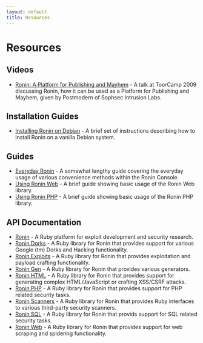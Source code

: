 ```yaml
---
layout: default
title: Resources
---
```


# Resources

## Videos

* [Ronin: A Platform for Publishing and Mayhem](http://www.vimeo.com/7359548) - 
  A talk at ToorCamp 2009 discussing Ronin, how it can be used as a
  Platform for Publishing and Mayhem, given by Postmodern of Sophsec
  Intrusion Labs.

## Installation Guides

* [Installing Ronin on Debian](ronin_on_debian.html) -
  A brief set of instructions describing how to install Ronin on a vanilla
  Debian system.

## Guides

* [Everyday Ronin](everyday_ronin.html) - 
  A somewhat lengthy guide covering the everyday usage of various
  convenience methods within the Ronin Console.
* [Using Ronin Web](using_ronin_web.html) -
  A brief guide showing basic usage of the Ronin Web library.
* [Using Ronin PHP](using_ronin_php.html) -
  A brief guide showing basic usage of the Ronin PHP library.

## API Documentation

* [Ronin](http://ronin.rubyforge.org/docs/ronin/) - A Ruby platform for
  exploit development and security research.
* [Ronin Dorks](http://ronin.rubyforge.org/docs/ronin-dorks/) -
  A Ruby library for Ronin that provides support for various Google (tm)
  Dorks and Hacking functionality.
* [Ronin Exploits](http://ronin.rubyforge.org/docs/ronin-exploits/) -
  A Ruby library for Ronin that provides exploitation and payload crafting
  functionality.
* [Ronin Gen](http://ronin.rubyforge.org/docs/ronin-gen/) - A Ruby library
  for Ronin that provides various generators.
* [Ronin HTML](http://ronin.rubyforge.org/docs/ronin-html/) - A Ruby library
  for Ronin that provides support for generating complex HTML/JavaScript or
  crafting XSS/CSRF attacks.
* [Ronin PHP](http://ronin.rubyforge.org/docs/ronin-php/) - A Ruby library
  for Ronin that provides support for PHP related security tasks.
* [Ronin Scanners](http://ronin.rubyforge.org/docs/ronin-scanners/) -
  A Ruby library for Ronin that provides Ruby interfaces to various
  third-party security scanners.
* [Ronin SQL](http://ronin.rubyforge.org/docs/ronin-sql/) - A Ruby library
  for Ronin that provids support for SQL related security tasks.
* [Ronin Web](http://ronin.rubyforge.org/docs/ronin-web/) - A Ruby library
  for Ronin that provides support for web scraping and spidering
  functionality.

